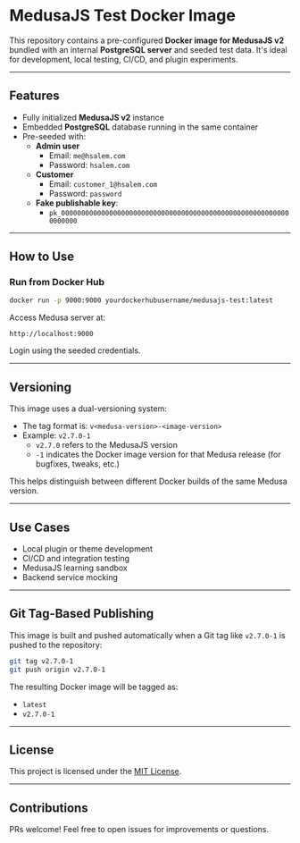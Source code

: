 # MedusaJS Test Docker Image

This repository contains a pre-configured **Docker image for MedusaJS v2** bundled with an internal **PostgreSQL server** and seeded test data. It's ideal for development, local testing, CI/CD, and plugin experiments.

---

## Features

- Fully initialized **MedusaJS v2** instance
- Embedded **PostgreSQL** database running in the same container
- Pre-seeded with:
    - **Admin user**
        - Email: `me@hsalem.com`
        - Password: `hsalem.com`
    - **Customer**
        - Email: `customer_1@hsalem.com`
        - Password: `password`
    - **Fake publishable key**:
        - `pk_0000000000000000000000000000000000000000000000000000000000000000`

---

## How to Use

### Run from Docker Hub

```bash
docker run -p 9000:9000 yourdockerhubusername/medusajs-test:latest
```

Access Medusa server at:

```
http://localhost:9000
```

Login using the seeded credentials.

---

## Versioning

This image uses a dual-versioning system:

- The tag format is: `v<medusa-version>-<image-version>`
- Example: `v2.7.0-1`
    - `v2.7.0` refers to the MedusaJS version
    - `-1` indicates the Docker image version for that Medusa release (for bugfixes, tweaks, etc.)

This helps distinguish between different Docker builds of the same Medusa version.

---

## Use Cases

- Local plugin or theme development
- CI/CD and integration testing
- MedusaJS learning sandbox
- Backend service mocking

---

## Git Tag-Based Publishing

This image is built and pushed automatically when a Git tag like `v2.7.0-1` is pushed to the repository:

```bash
git tag v2.7.0-1
git push origin v2.7.0-1
```

The resulting Docker image will be tagged as:

- `latest`
- `v2.7.0-1`

---

## License

This project is licensed under the [MIT License](LICENSE).

---

## Contributions

PRs welcome! Feel free to open issues for improvements or questions.